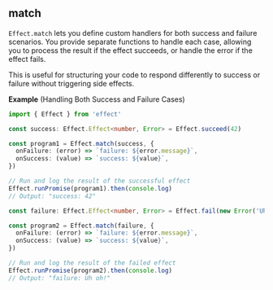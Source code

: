 ## match

`Effect.match` lets you define custom handlers for both success and failure
scenarios. You provide separate functions to handle each case, allowing you
to process the result if the effect succeeds, or handle the error if the
effect fails.

This is useful for structuring your code to respond differently to success or failure without triggering side effects.

**Example** (Handling Both Success and Failure Cases)

```ts twoslash
import { Effect } from 'effect'

const success: Effect.Effect<number, Error> = Effect.succeed(42)

const program1 = Effect.match(success, {
  onFailure: (error) => `failure: ${error.message}`,
  onSuccess: (value) => `success: ${value}`,
})

// Run and log the result of the successful effect
Effect.runPromise(program1).then(console.log)
// Output: "success: 42"

const failure: Effect.Effect<number, Error> = Effect.fail(new Error('Uh oh!'))

const program2 = Effect.match(failure, {
  onFailure: (error) => `failure: ${error.message}`,
  onSuccess: (value) => `success: ${value}`,
})

// Run and log the result of the failed effect
Effect.runPromise(program2).then(console.log)
// Output: "failure: Uh oh!"
```
